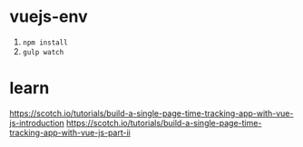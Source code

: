 # vuejs-env
1. `npm install`
1. `gulp watch`

# learn
https://scotch.io/tutorials/build-a-single-page-time-tracking-app-with-vue-js-introduction
https://scotch.io/tutorials/build-a-single-page-time-tracking-app-with-vue-js-part-ii
